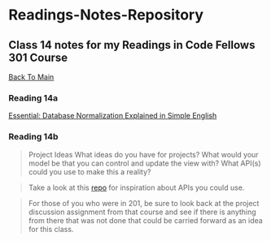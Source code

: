 # Readings-Notes-Repository

## Class 14 notes for my Readings in Code Fellows 301 Course

[Back To Main](https://matthewadamstewart.github.io/readings-notes-repository/)


### Reading 14a
[Essential: Database Normalization Explained in Simple English](https://www.essentialsql.com/get-ready-to-learn-sql-database-normalization-explained-in-simple-english/)




### Reading 14b

> Project Ideas
> What ideas do you have for projects? What would your model be that you can control and update the view with? What API(s) could you use to make this a reality?

> Take a look at this [repo](https://github.com/toddmotto/public-apis) for inspiration about APIs you could use.

> For those of you who were in 201, be sure to look back at the project discussion assignment from that course and see if there is anything from there that was not done that could be carried forward as an idea for this class.